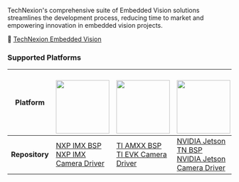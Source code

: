 TechNexion's comprehensive suite of Embedded Vision solutions streamlines the development process, reducing time to market and empowering innovation in embedded vision projects.<br/> 

:rocket: [TechNexion Embedded Vision](https://www.technexion.com/products/embedded-vision/)
<br/> 

### Supported Platforms

| **Platform** | <a href="https://www.nxp.com/" target="_blank"><br> <img src="https://github.com/TechNexion-Vision/.github/assets/28101204/67cc61c0-6bb7-44d5-889a-1ba5d4c0b9b5" width="" height="120" /></a> | <a href="https://www.ti.com/" target="_blank"><br> <img src="https://github.com/TechNexion-Vision/.github/assets/28101204/519c00ef-0d3e-4074-87c3-f4da573a642e" width="" height="120" /></a> | <a href="https://www.nvidia.com/" target="_blank"><br> <img src="https://www.nvidia.com/content/dam/en-zz/Solutions/about-nvidia/logo-and-brand/02-nvidia-logo-color-wht-500x200-4c25-l.png" width="" height="120" /></a> | <a href="https://www.raspberrypi.com/" target="_blank"><br> <img src="https://www.raspberrypi.com/app/uploads/2022/02/COLOUR-Raspberry-Pi-Symbol-Registered.png" width="140" height="120" /></a> | 
| ---- | ---- | ---- | ---- | ---- |
| **Repository** | [NXP IMX BSP](https://github.com/TechNexion-Vision/nxp_imx_tn_bsp)<br/>[NXP IMX Camera Driver](https://github.com/TechNexion-Vision/nxp_evk_camera/tree/tn-imx_5.15.71_2.2.0-stable) | [TI AMXX BSP](https://github.com/TechNexion-Vision/ti_amxx_tn_bsp)<br/>[TI EVK Camera Driver](https://github.com/TechNexion-Vision/ti_evk_camera/tree/tn-ti_6.1.46_09.01.00.006) | [NVIDIA Jetson TN BSP](https://github.com/TechNexion-Vision/nvidia_jetson_tn_bsp)<br/>[NVIDIA Jetson Camera Driver](https://github.com/TechNexion-Vision/TEV-Jetson_Camera_driver) | [RPI Camera Driver](https://github.com/TechNexion-Vision/tn-rpi-camera-driver) |


